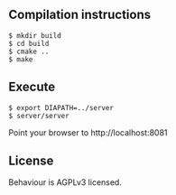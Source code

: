Compilation instructions
------------------------

    $ mkdir build
    $ cd build
    $ cmake ..
    $ make 

Execute
-------

    $ export DIAPATH=../server
    $ server/server

Point your browser to http://localhost:8081

License
-------

Behaviour is AGPLv3 licensed.
